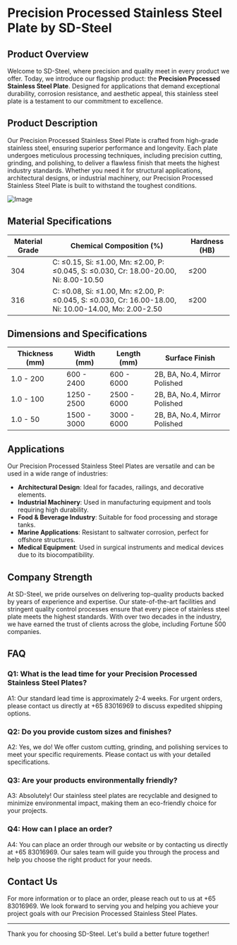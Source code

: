 # Precision Processed Stainless Steel Plate by SD-Steel

## Product Overview

Welcome to SD-Steel, where precision and quality meet in every product we offer. Today, we introduce our flagship product: the **Precision Processed Stainless Steel Plate**. Designed for applications that demand exceptional durability, corrosion resistance, and aesthetic appeal, this stainless steel plate is a testament to our commitment to excellence.

## Product Description

Our Precision Processed Stainless Steel Plate is crafted from high-grade stainless steel, ensuring superior performance and longevity. Each plate undergoes meticulous processing techniques, including precision cutting, grinding, and polishing, to deliver a flawless finish that meets the highest industry standards. Whether you need it for structural applications, architectural designs, or industrial machinery, our Precision Processed Stainless Steel Plate is built to withstand the toughest conditions.

![Image](https://github.com/user-attachments/assets/2567258e-e124-4816-932d-1809bd27ef0b)

## Material Specifications

| **Material Grade** | **Chemical Composition (%)** | **Hardness (HB)** |
|--------------------|------------------------------|-------------------|
| 304                | C: ≤0.15, Si: ≤1.00, Mn: ≤2.00, P: ≤0.045, S: ≤0.030, Cr: 18.00-20.00, Ni: 8.00-10.50 | ≤200              |
| 316                | C: ≤0.08, Si: ≤1.00, Mn: ≤2.00, P: ≤0.045, S: ≤0.030, Cr: 16.00-18.00, Ni: 10.00-14.00, Mo: 2.00-2.50 | ≤200              |

## Dimensions and Specifications

| **Thickness (mm)** | **Width (mm)** | **Length (mm)** | **Surface Finish** |
|--------------------|----------------|-----------------|--------------------|
| 1.0 - 200         | 600 - 2400     | 600 - 6000      | 2B, BA, No.4, Mirror Polished |
| 1.0 - 100         | 1250 - 2500    | 2500 - 6000     | 2B, BA, No.4, Mirror Polished |
| 1.0 - 50          | 1500 - 3000    | 3000 - 6000     | 2B, BA, No.4, Mirror Polished |

## Applications

Our Precision Processed Stainless Steel Plates are versatile and can be used in a wide range of industries:

- **Architectural Design**: Ideal for facades, railings, and decorative elements.
- **Industrial Machinery**: Used in manufacturing equipment and tools requiring high durability.
- **Food & Beverage Industry**: Suitable for food processing and storage tanks.
- **Marine Applications**: Resistant to saltwater corrosion, perfect for offshore structures.
- **Medical Equipment**: Used in surgical instruments and medical devices due to its biocompatibility.

## Company Strength

At SD-Steel, we pride ourselves on delivering top-quality products backed by years of experience and expertise. Our state-of-the-art facilities and stringent quality control processes ensure that every piece of stainless steel plate meets the highest standards. With over two decades in the industry, we have earned the trust of clients across the globe, including Fortune 500 companies.

## FAQ

### Q1: What is the lead time for your Precision Processed Stainless Steel Plates?
A1: Our standard lead time is approximately 2-4 weeks. For urgent orders, please contact us directly at +65 83016969 to discuss expedited shipping options.

### Q2: Do you provide custom sizes and finishes?
A2: Yes, we do! We offer custom cutting, grinding, and polishing services to meet your specific requirements. Please contact us with your detailed specifications.

### Q3: Are your products environmentally friendly?
A3: Absolutely! Our stainless steel plates are recyclable and designed to minimize environmental impact, making them an eco-friendly choice for your projects.

### Q4: How can I place an order?
A4: You can place an order through our website or by contacting us directly at +65 83016969. Our sales team will guide you through the process and help you choose the right product for your needs.

## Contact Us

For more information or to place an order, please reach out to us at +65 83016969. We look forward to serving you and helping you achieve your project goals with our Precision Processed Stainless Steel Plates.

---

Thank you for choosing SD-Steel. Let's build a better future together!